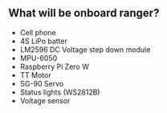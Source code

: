 ## What will be onboard ranger?
- Cell phone
- 4S LiPo batter
- LM2596 DC Voltage step down module
- MPU-6050
- Raspberry Pi Zero W
- TT Motor
- SG-90 Servo
- Status lights (WS2812B)
- Voltage sensor